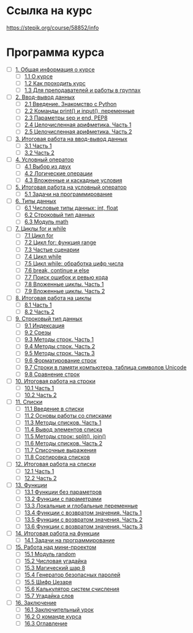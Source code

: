 # Ссылка на курс
https://stepik.org/course/58852/info


# Программа курса
- [ ] [1. Общая информация о курсе](https://github.com/tskdvraz0r/education/tree/main/stepik/beegeek/python_generation/01_course_for_beginners/module/module_01)
    - [ ] [1.1 О курсе](https://github.com/tskdvraz0r/education/tree/main/stepik/beegeek/python_generation/01_course_for_beginners/module/module_01/lesson_01)
    - [ ] [1.2 Как проходить курс](https://github.com/tskdvraz0r/education/tree/main/stepik/beegeek/python_generation/01_course_for_beginners/module/module_01/lesson_02)
    - [ ] [1.3 Для преподавателей и работы в группах](https://github.com/tskdvraz0r/education/tree/main/stepik/beegeek/python_generation/01_course_for_beginners/module/module_01/lesson_03)

- [ ] [2. Ввод-вывод данных](https://github.com/tskdvraz0r/education/tree/main/stepik/beegeek/python_generation/01_course_for_beginners/module/module_02)
    - [ ] [2.1 Введение. Знакомство с Python](https://github.com/tskdvraz0r/education/tree/main/stepik/beegeek/python_generation/01_course_for_beginners/module/module_02/lesson_01)
    - [ ] [2.2 Команды print() и input(), переменные](https://github.com/tskdvraz0r/education/tree/main/stepik/beegeek/python_generation/01_course_for_beginners/module/module_02/lesson_02)
    - [ ] [2.3 Параметры sep и end, PEP8](https://github.com/tskdvraz0r/education/tree/main/stepik/beegeek/python_generation/01_course_for_beginners/module/module_02/lesson_03)
    - [ ] [2.4 Целочисленная арифметика. Часть 1](https://github.com/tskdvraz0r/education/tree/main/stepik/beegeek/python_generation/01_course_for_beginners/module/module_02/lesson_04)
    - [ ] [2.5 Целочисленная арифметика. Часть 2](https://github.com/tskdvraz0r/education/tree/main/stepik/beegeek/python_generation/01_course_for_beginners/module/module_02/lesson_05)

- [ ] [3. Итоговая работа на ввод-вывод данных](https://github.com/tskdvraz0r/education/tree/main/stepik/beegeek/python_generation/01_course_for_beginners/module/module_03)
    - [ ] [3.1 Часть 1](https://github.com/tskdvraz0r/education/tree/main/stepik/beegeek/python_generation/01_course_for_beginners/module/module_03/lesson_01)
    - [ ] [3.2 Часть 2](https://github.com/tskdvraz0r/education/tree/main/stepik/beegeek/python_generation/01_course_for_beginners/module/module_03/lesson_02)

- [ ] [4. Условный оператор](https://github.com/tskdvraz0r/education/tree/main/stepik/beegeek/python_generation/01_course_for_beginners/module/module_04)
    - [ ] [4.1 Выбор из двух](https://github.com/tskdvraz0r/education/tree/main/stepik/beegeek/python_generation/01_course_for_beginners/module/module_04/lesson_01)
    - [ ] [4.2 Логические операции](https://github.com/tskdvraz0r/education/tree/main/stepik/beegeek/python_generation/01_course_for_beginners/module/module_04/lesson_02)
    - [ ] [4.3 Вложенные и каскадные условия](https://github.com/tskdvraz0r/education/tree/main/stepik/beegeek/python_generation/01_course_for_beginners/module/module_04/lesson_03)

- [ ] [5. Итоговая работа на условный оператор](https://github.com/tskdvraz0r/education/tree/main/stepik/beegeek/python_generation/01_course_for_beginners/module/module_05)
    - [ ] [5.1 Задачи на программирование](https://github.com/tskdvraz0r/education/tree/main/stepik/beegeek/python_generation/01_course_for_beginners/module/module_05/lesson_01)

- [ ] [6. Типы данных](https://github.com/tskdvraz0r/education/tree/main/stepik/beegeek/python_generation/01_course_for_beginners/module/module_06)
    - [ ] [6.1 Числовые типы данных: int, float](https://github.com/tskdvraz0r/education/tree/main/stepik/beegeek/python_generation/01_course_for_beginners/module/module_06/lesson_01)
    - [ ] [6.2 Строковый тип данных](https://github.com/tskdvraz0r/education/tree/main/stepik/beegeek/python_generation/01_course_for_beginners/module/module_06/lesson_02)
    - [ ] [6.3 Модуль math](https://github.com/tskdvraz0r/education/tree/main/stepik/beegeek/python_generation/01_course_for_beginners/module/module_06/lesson_03)

- [ ] [7. Циклы for и while](https://github.com/tskdvraz0r/education/tree/main/stepik/beegeek/python_generation/01_course_for_beginners/module/module_07)
    - [ ] [7.1 Цикл for](https://github.com/tskdvraz0r/education/tree/main/stepik/beegeek/python_generation/01_course_for_beginners/module/module_07/lesson_01)
    - [ ] [7.2 Цикл for: функция range](https://github.com/tskdvraz0r/education/tree/main/stepik/beegeek/python_generation/01_course_for_beginners/module/module_07/lesson_02)
    - [ ] [7.3 Частые сценарии](https://github.com/tskdvraz0r/education/tree/main/stepik/beegeek/python_generation/01_course_for_beginners/module/module_07/lesson_03)
    - [ ] [7.4 Цикл while](https://github.com/tskdvraz0r/education/tree/main/stepik/beegeek/python_generation/01_course_for_beginners/module/module_07/lesson_04)
    - [ ] [7.5 Цикл while: обработка цифр числа](https://github.com/tskdvraz0r/education/tree/main/stepik/beegeek/python_generation/01_course_for_beginners/module/module_07/lesson_05)
    - [ ] [7.6 break, continue и else](https://github.com/tskdvraz0r/education/tree/main/stepik/beegeek/python_generation/01_course_for_beginners/module/module_07/lesson_06)
    - [ ] [7.7 Поиск ошибок и ревью кода](https://github.com/tskdvraz0r/education/tree/main/stepik/beegeek/python_generation/01_course_for_beginners/module/module_07/lesson_07)
    - [ ] [7.8 Вложенные циклы. Часть 1](https://github.com/tskdvraz0r/education/tree/main/stepik/beegeek/python_generation/01_course_for_beginners/module/module_07/lesson_08)
    - [ ] [7.9 Вложенные циклы. Часть 2](https://github.com/tskdvraz0r/education/tree/main/stepik/beegeek/python_generation/01_course_for_beginners/module/module_07/lesson_09)

- [ ] [8. Итоговая работа на циклы](https://github.com/tskdvraz0r/education/tree/main/stepik/beegeek/python_generation/01_course_for_beginners/module/module_08)
    - [ ] [8.1 Часть 1](https://github.com/tskdvraz0r/education/tree/main/stepik/beegeek/python_generation/01_course_for_beginners/module/module_08/lesson_01)
    - [ ] [8.2 Часть 2](https://github.com/tskdvraz0r/education/tree/main/stepik/beegeek/python_generation/01_course_for_beginners/module/module_08/lesson_02)

- [ ] [9. Строковый тип данных](https://github.com/tskdvraz0r/education/tree/main/stepik/beegeek/python_generation/01_course_for_beginners/module/module_09)
    - [ ] [9.1 Индексация](https://github.com/tskdvraz0r/education/tree/main/stepik/beegeek/python_generation/01_course_for_beginners/module/module_09/lesson_01)
    - [ ] [9.2 Срезы](https://github.com/tskdvraz0r/education/tree/main/stepik/beegeek/python_generation/01_course_for_beginners/module/module_09/lesson_02)
    - [ ] [9.3 Методы строк. Часть 1](https://github.com/tskdvraz0r/education/tree/main/stepik/beegeek/python_generation/01_course_for_beginners/module/module_09/lesson_03)
    - [ ] [9.4 Методы строк. Часть 2](https://github.com/tskdvraz0r/education/tree/main/stepik/beegeek/python_generation/01_course_for_beginners/module/module_09/lesson_04)
    - [ ] [9.5 Методы строк. Часть 3](https://github.com/tskdvraz0r/education/tree/main/stepik/beegeek/python_generation/01_course_for_beginners/module/module_09/lesson_05)
    - [ ] [9.6 Форматирование строк](https://github.com/tskdvraz0r/education/tree/main/stepik/beegeek/python_generation/01_course_for_beginners/module/module_09/lesson_06)
    - [ ] [9.7 Строки в памяти компьютера, таблица символов Unicode](https://github.com/tskdvraz0r/education/tree/main/stepik/beegeek/python_generation/01_course_for_beginners/module/module_09/lesson_07)
    - [ ] [9.8 Сравнение строк](https://github.com/tskdvraz0r/education/tree/main/stepik/beegeek/python_generation/01_course_for_beginners/module/module_09/lesson_08)

- [ ] [10. Итоговая работа на строки](https://github.com/tskdvraz0r/education/tree/main/stepik/beegeek/python_generation/01_course_for_beginners/module/module_10)
    - [ ] [10.1 Часть 1](https://github.com/tskdvraz0r/education/tree/main/stepik/beegeek/python_generation/01_course_for_beginners/module/module_10/lesson_01)
    - [ ] [10.2 Часть 2](https://github.com/tskdvraz0r/education/tree/main/stepik/beegeek/python_generation/01_course_for_beginners/module/module_10/lesson_02)

- [ ] [11. Списки](https://github.com/tskdvraz0r/education/tree/main/stepik/beegeek/python_generation/01_course_for_beginners/module/module_11)
    - [ ] [11.1 Введение в списки](https://github.com/tskdvraz0r/education/tree/main/stepik/beegeek/python_generation/01_course_for_beginners/module/module_11/lesson_01)
    - [ ] [11.2 Основы работы со списками](https://github.com/tskdvraz0r/education/tree/main/stepik/beegeek/python_generation/01_course_for_beginners/module/module_11/lesson_02)
    - [ ] [11.3 Методы списков. Часть 1](https://github.com/tskdvraz0r/education/tree/main/stepik/beegeek/python_generation/01_course_for_beginners/module/module_11/lesson_03)
    - [ ] [11.4 Вывод элементов списка](https://github.com/tskdvraz0r/education/tree/main/stepik/beegeek/python_generation/01_course_for_beginners/module/module_11/lesson_04)
    - [ ] [11.5 Методы строк: split(), join()](https://github.com/tskdvraz0r/education/tree/main/stepik/beegeek/python_generation/01_course_for_beginners/module/module_11/lesson_05)
    - [ ] [11.6 Методы списков. Часть 2](https://github.com/tskdvraz0r/education/tree/main/stepik/beegeek/python_generation/01_course_for_beginners/module/module_11/lesson_06)
    - [ ] [11.7 Списочные выражения](https://github.com/tskdvraz0r/education/tree/main/stepik/beegeek/python_generation/01_course_for_beginners/module/module_11/lesson_07)
    - [ ] [11.8 Сортировка списков](https://github.com/tskdvraz0r/education/tree/main/stepik/beegeek/python_generation/01_course_for_beginners/module/module_11/lesson_08)

- [ ] [12. Итоговая работа на списки](https://github.com/tskdvraz0r/education/tree/main/stepik/beegeek/python_generation/01_course_for_beginners/module/module_12)
    - [ ] [12.1 Часть 1](https://github.com/tskdvraz0r/education/tree/main/stepik/beegeek/python_generation/01_course_for_beginners/module/module_12/lesson_01)
    - [ ] [12.2 Часть 2](https://github.com/tskdvraz0r/education/tree/main/stepik/beegeek/python_generation/01_course_for_beginners/module/module_12/lesson_02)

- [ ] [13. Функции](https://github.com/tskdvraz0r/education/tree/main/stepik/beegeek/python_generation/01_course_for_beginners/module/module_13)
    - [ ] [13.1 Функции без параметров](https://github.com/tskdvraz0r/education/tree/main/stepik/beegeek/python_generation/01_course_for_beginners/module/module_13/lesson_01)
    - [ ] [13.2 Функции с параметрами](https://github.com/tskdvraz0r/education/tree/main/stepik/beegeek/python_generation/01_course_for_beginners/module/module_13/lesson_02)
    - [ ] [13.3 Локальные и глобальные переменные](https://github.com/tskdvraz0r/education/tree/main/stepik/beegeek/python_generation/01_course_for_beginners/module/module_13/lesson_03)
    - [ ] [13.4 Функции с возвратом значения. Часть 1](https://github.com/tskdvraz0r/education/tree/main/stepik/beegeek/python_generation/01_course_for_beginners/module/module_13/lesson_04)
    - [ ] [13.5 Функции с возвратом значения. Часть 2](https://github.com/tskdvraz0r/education/tree/main/stepik/beegeek/python_generation/01_course_for_beginners/module/module_13/lesson_05)
    - [ ] [13.6 Функции с возвратом значения. Часть 3](https://github.com/tskdvraz0r/education/tree/main/stepik/beegeek/python_generation/01_course_for_beginners/module/module_13/lesson_06)

- [ ] [14. Итоговая работа на функции](https://github.com/tskdvraz0r/education/tree/main/stepik/beegeek/python_generation/01_course_for_beginners/module/module_14)
    - [ ] [14.1 Задачи на программирование](https://github.com/tskdvraz0r/education/tree/main/stepik/beegeek/python_generation/01_course_for_beginners/module/module_14/lesson_01)

- [ ] [15. Работа над мини-проектом](https://github.com/tskdvraz0r/education/tree/main/stepik/beegeek/python_generation/01_course_for_beginners/module/module_15)
    - [ ] [15.1 Модуль random](https://github.com/tskdvraz0r/education/tree/main/stepik/beegeek/python_generation/01_course_for_beginners/module/module_15/lesson_01)
    - [ ] [15.2 Числовая угадайка](https://github.com/tskdvraz0r/education/tree/main/stepik/beegeek/python_generation/01_course_for_beginners/module/module_15/lesson_02)
    - [ ] [15.3 Магический шар 8](https://github.com/tskdvraz0r/education/tree/main/stepik/beegeek/python_generation/01_course_for_beginners/module/module_15/lesson_03)
    - [ ] [15.4 Генератор безопасных паролей](https://github.com/tskdvraz0r/education/tree/main/stepik/beegeek/python_generation/01_course_for_beginners/module/module_15/lesson_04)
    - [ ] [15.5 Шифр Цезаря](https://github.com/tskdvraz0r/education/tree/main/stepik/beegeek/python_generation/01_course_for_beginners/module/module_15/lesson_05)
    - [ ] [15.6 Калькулятор систем счисления](https://github.com/tskdvraz0r/education/tree/main/stepik/beegeek/python_generation/01_course_for_beginners/module/module_15/lesson_06)
    - [ ] [15.7 Угадайка слов](https://github.com/tskdvraz0r/education/tree/main/stepik/beegeek/python_generation/01_course_for_beginners/module/module_15/lesson_07)

- [ ] [16. Заключение](https://github.com/tskdvraz0r/education/tree/main/stepik/beegeek/python_generation/01_course_for_beginners/module/module_16)
    - [ ] [16.1 Заключительный урок](https://github.com/tskdvraz0r/education/tree/main/stepik/beegeek/python_generation/01_course_for_beginners/module/module_16/lesson_01)
    - [ ] [16.2 О команде курса](https://github.com/tskdvraz0r/education/tree/main/stepik/beegeek/python_generation/01_course_for_beginners/module/module_16/lesson_02)
    - [ ] [16.3 Оглавление](https://github.com/tskdvraz0r/education/tree/main/stepik/beegeek/python_generation/01_course_for_beginners/module/module_16/lesson_03)